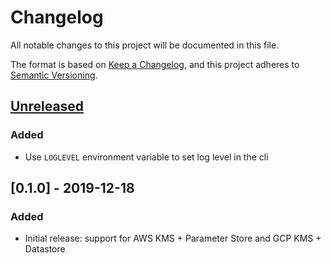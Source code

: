 # Changelog

All notable changes to this project will be documented in this file.

The format is based on [Keep a Changelog](https://keepachangelog.com/en/1.0.0/),
and this project adheres to [Semantic Versioning](https://semver.org/spec/v2.0.0.html).

## [Unreleased]

### Added

- Use `LOGLEVEL` environment variable to set log level in the cli

## [0.1.0] - 2019-12-18

### Added

- Initial release: support for AWS KMS + Parameter Store and GCP KMS + Datastore

[unreleased]: https://github.com/tra-sg/discreetly/compare/v0.1.0...HEAD
[0.0.1]: https://github.com/tra-sg/discreetly/releases/tag/v0.1.0
